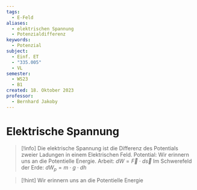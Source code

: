 ```yaml
---
tags:
  - E-Feld
aliases:
  - elektrischen Spannung
  - Potenzialdifferenz
keywords:
  - Potenzial
subject:
  - Einf. ET
  - "335.005"
  - VL
semester:
  - WS23
  - B1
created: 18. Oktober 2023
professor:
  - Bernhard Jakoby
---
```

 

# Elektrische Spannung

> [!info] Die elektrische Spannung ist die Differenz des Potentials zweier Ladungen in einem Elektrischen Feld.
> Potential: Wir erinnern uns an die Potentielle Energie.
> Arbeit: $dW = \vec{F}\cdot d\vec{s}$
> Im Schwerefeld der Erde: $dW_{p} = m\cdot g\cdot dh$
> 

> [!hint] Wir erinnern uns an die Potentielle Energie